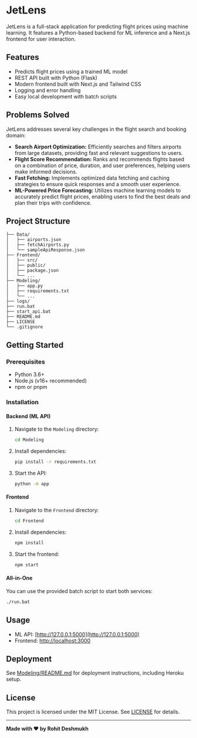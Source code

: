 # JetLens

JetLens is a full-stack application for predicting flight prices using machine learning. It features a Python-based backend for ML inference and a Next.js frontend for user interaction.

## Features

- Predicts flight prices using a trained ML model
- REST API built with Python (Flask)
- Modern frontend built with Next.js and Tailwind CSS
- Logging and error handling
- Easy local development with batch scripts

## Problems Solved

JetLens addresses several key challenges in the flight search and booking domain:

- **Search Airport Optimization:** Efficiently searches and filters airports from large datasets, providing fast and relevant suggestions to users.
- **Flight Score Recommendation:** Ranks and recommends flights based on a combination of price, duration, and user preferences, helping users make informed decisions.
- **Fast Fetching:** Implements optimized data fetching and caching strategies to ensure quick responses and a smooth user experience.
- **ML-Powered Price Forecasting:** Utilizes machine learning models to accurately predict flight prices, enabling users to find the best deals and plan their trips with confidence.

## Project Structure

```
├── Data/
│   ├── airports.json
│   ├── fetchAirports.py
│   └── sampleApiResponse.json
├── Frontend/
│   ├── src/
│   ├── public/
│   ├── package.json
│   └── ...
├── Modeling/
│   ├── app.py
│   ├── requirements.txt
│   └── ...
├── logs/
├── run.bat
├── start_api.bat
├── README.md
├── LICENSE
└── .gitignore
```

## Getting Started

### Prerequisites

- Python 3.6+
- Node.js (v16+ recommended)
- npm or pnpm

### Installation

#### Backend (ML API)

1. Navigate to the `Modeling` directory:
    ```sh
    cd Modeling
    ```
2. Install dependencies:
    ```sh
    pip install -r requirements.txt
    ```
3. Start the API:
    ```sh
    python -m app
    ```

#### Frontend

1. Navigate to the `Frontend` directory:
    ```sh
    cd Frontend
    ```
2. Install dependencies:
    ```sh
    npm install
    ```
3. Start the frontend:
    ```sh
    npm start
    ```

#### All-in-One

You can use the provided batch script to start both services:
```sh
./run.bat
```

## Usage

- ML API: [http://127.0.0.1:5000](http://127.0.0.1:5000)
- Frontend: [http://localhost:3000](http://localhost:3000)

## Deployment

See [Modeling/README.md](Modeling/README.md) for deployment instructions, including Heroku setup.

## License

This project is licensed under the MIT License. See [LICENSE](LICENSE) for details.

---

**Made with ❤️ by Rohit Deshmukh**